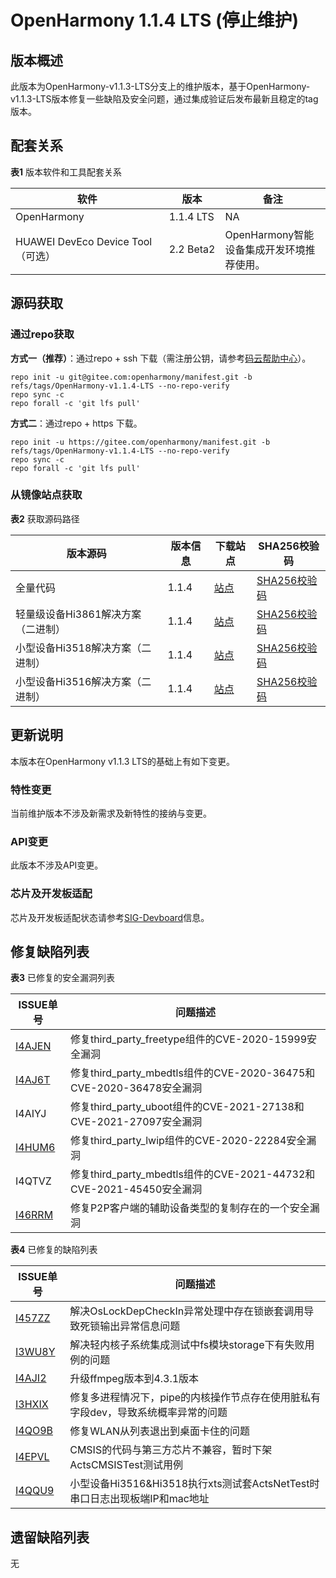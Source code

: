 # OpenHarmony 1.1.4 LTS (停止维护)

## 版本概述

此版本为OpenHarmony-v1.1.3-LTS分支上的维护版本，基于OpenHarmony-v1.1.3-LTS版本修复一些缺陷及安全问题，通过集成验证后发布最新且稳定的tag版本。


## 配套关系

**表1** 版本软件和工具配套关系

| 软件 | 版本 | 备注 |
| -------- | -------- | -------- |
| OpenHarmony | 1.1.4&nbsp;LTS | NA |
| HUAWEI&nbsp;DevEco&nbsp;Device&nbsp;Tool（可选） | 2.2&nbsp;Beta2 | OpenHarmony智能设备集成开发环境推荐使用。 |


## 源码获取


### 通过repo获取

**方式一（推荐）**：通过repo + ssh 下载（需注册公钥，请参考[码云帮助中心](https://gitee.com/help/articles/4191)）。

```
repo init -u git@gitee.com:openharmony/manifest.git -b refs/tags/OpenHarmony-v1.1.4-LTS --no-repo-verify
repo sync -c
repo forall -c 'git lfs pull'
```

**方式二**：通过repo + https 下载。

```
repo init -u https://gitee.com/openharmony/manifest.git -b refs/tags/OpenHarmony-v1.1.4-LTS --no-repo-verify
repo sync -c
repo forall -c 'git lfs pull'
```


### 从镜像站点获取

**表2** 获取源码路径

| 版本源码 | 版本信息 | 下载站点 | SHA256校验码 |
| -------- | -------- | -------- | -------- |
| 全量代码 | 1.1.4 | [站点](https://repo.huaweicloud.com/harmonyos/os/1.1.4/code-v1.1.4-LTS.tar.gz) | [SHA256校验码](https://repo.huaweicloud.com/harmonyos/os/1.1.4/code-v1.1.4-LTS.tar.gz.sha256) |
| 轻量级设备Hi3861解决方案（二进制） | 1.1.4 | [站点](https://repo.huaweicloud.com/harmonyos/os/1.1.4/wifiiot-1.1.4.tar.gz) | [SHA256校验码](https://repo.huaweicloud.com/harmonyos/os/1.1.4/wifiiot-1.1.4.tar.gz.sha256) |
| 小型设备Hi3518解决方案（二进制） | 1.1.4 | [站点](https://repo.huaweicloud.com/harmonyos/os/1.1.4/ipcamera_hi3518ev300-1.1.4.tar.gz) | [SHA256校验码](https://repo.huaweicloud.com/harmonyos/os/1.1.4/ipcamera_hi3518ev300-1.1.4.tar.gz.sha256) |
| 小型设备Hi3516解决方案（二进制） | 1.1.4 | [站点](https://repo.huaweicloud.com/harmonyos/os/1.1.4/ipcamera_hi3516dv300-1.1.4.tar.gz) | [SHA256校验码](https://repo.huaweicloud.com/harmonyos/os/1.1.4/ipcamera_hi3516dv300-1.1.4.tar.gz.sha256) |


## 更新说明

本版本在OpenHarmony v1.1.3 LTS的基础上有如下变更。


### 特性变更

当前维护版本不涉及新需求及新特性的接纳与变更。


### API变更

此版本不涉及API变更。


### 芯片及开发板适配

芯片及开发板适配状态请参考[SIG-Devboard](https://gitee.com/openharmony/community/blob/master/sig/sig_devboard/sig_devboard_cn.md)信息。


## 修复缺陷列表

**表3** 已修复的安全漏洞列表

| ISSUE单号 | 问题描述 |
| -------- | -------- |
| [I4AJEN](https://gitee.com/openharmony/third_party_freetype/issues/I4AJEN) | 修复third_party_freetype组件的CVE-2020-15999安全漏洞 |
| [I4AJ6T](https://gitee.com/openharmony/third_party_mbedtls/issues/I4AJ6T) | 修复third_party_mbedtls组件的CVE-2020-36475和CVE-2020-36478安全漏洞 |
| I4AIYJ | 修复third_party_uboot组件的CVE-2021-27138和CVE-2021-27097安全漏洞 |
| [I4HUM6](https://gitee.com/openharmony/third_party_lwip/issues/I4HUM6?from=project-issue) | 修复third_party_lwip组件的CVE-2020-22284安全漏洞 |
| I4QTVZ | 修复third_party_mbedtls组件的CVE-2021-44732和CVE-2021-45450安全漏洞 |
| [I46RRM](https://gitee.com/openharmony/third_party_wpa_supplicant/issues/I46RRM?from=project-issue) | 修复P2P客户端的辅助设备类型的复制存在的一个安全漏洞 |

**表4** 已修复的缺陷列表

| ISSUE单号 | 问题描述 |
| -------- | -------- |
| [I457ZZ](https://gitee.com/openharmony/kernel_liteos_a/issues/I457ZZ) | 解决OsLockDepCheckIn异常处理中存在锁嵌套调用导致死锁输出异常信息问题 |
| [I3WU8Y](https://gitee.com/openharmony/kernel_liteos_a/issues/I3WU8Y) | 解决轻内核子系统集成测试中fs模块storage下有失败用例的问题 |
| [I4AJI2](https://gitee.com/openharmony/device_hisilicon_third_party_ffmpeg/issues/I4AJI2) | 升级ffmpeg版本到4.3.1版本 |
| [I3HXIX](https://gitee.com/openharmony/third_party_NuttX/issues/I3HXIX?from=project-issue) | 修复多进程情况下，pipe的内核操作节点存在使用脏私有字段dev，导致系统概率异常的问题 |
| [I4QO9B](https://gitee.com/openharmony/communication_wifi_lite/issues/I4QO9B?from=project-issue) | 修复WLAN从列表退出到桌面卡住的问题 |
| [I4EPVL](https://gitcode.com/openharmony/xts_acts/issues/I4EPVL?from=project-issue) | CMSIS的代码与第三方芯片不兼容，暂时下架ActsCMSISTest测试用例 |
| [I4QQU9](https://gitcode.com/openharmony/xts_acts/issues/I4QQU9) | 小型设备Hi3516&amp;Hi3518执行xts测试套ActsNetTest时串口日志出现板端IP和mac地址 |


## 遗留缺陷列表

无
